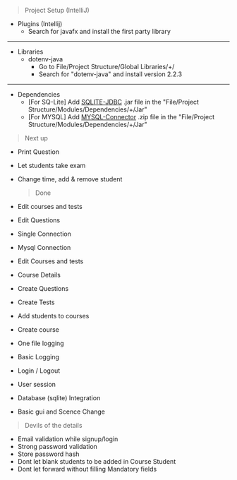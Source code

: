 > Project Setup (IntelliJ)

- Plugins (Intellij)
  - Search for javafx and install the first party library

---

- Libraries
  - dotenv-java
    - Go to File/Project Structure/Global Libraries/+/
    - Search for "dotenv-java" and install version 2.2.3

---

- Dependencies
  - [For SQ-Lite] Add [SQLITE-JDBC](https://github.com/xerial/sqlite-jdbc/releases) .jar file in the "File/Project Structure/Modules/Dependencies/+/Jar"
  - [For MYSQL] Add [MYSQL-Connector](https://dev.mysql.com/get/Downloads/Connector-J/mysql-connector-java-8.0.28.zip) .zip file in the "File/Project Structure/Modules/Dependencies/+/Jar"

> Next up

- Print Question
- Let students take exam
- Change time, add & remove student

  > Done

- Edit courses and tests
- Edit Questions
- Single Connection
- Mysql Connection
- Edit Courses and tests
- Course Details
- Create Questions
- Create Tests
- Add students to courses
- Create course
- One file logging
- Basic Logging
- Login / Logout
- User session
- Database (sqlite) Integration
- Basic gui and Scence Change

> Devils of the details

- Email validation while signup/login
- Strong password validation
- Store password hash
- Dont let blank students to be added in Course Student
- Dont let forward without filling Mandatory fields
